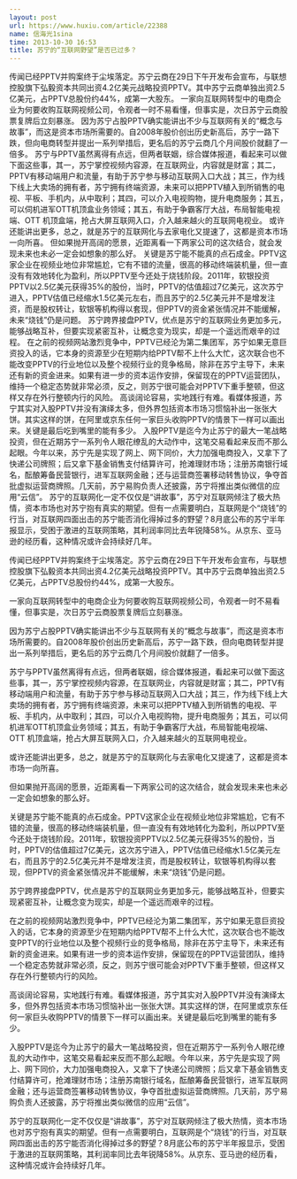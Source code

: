 ```yaml
---
layout: post
url: https://www.huxiu.com/article/22388
name: 信海光1sina
time: 2013-10-30 16:53
title: 苏宁的“互联网野望”是否已过多？
---
```

传闻已经PPTV并购案终于尘埃落定。苏宁云商在29日下午开发布会宣布，与联想控股旗下弘毅资本共同出资4.2亿美元战略投资PPTV。其中苏宁云商单独出资2.5亿美元，占PPTV总股份约44%，成第一大股东。 一家向互联网转型中的电商企业为何要收购互联网视频公司，令观者一时不易看懂，但事实是，次日苏宁云商股票复牌后立刻暴涨。 因为苏宁占股PPTV确实能讲出不少与互联网有关的“概念与故事”，而这是资本市场所需要的。自2008年股价创出历史新高后，苏宁一路下跌，但向电商转型并提出一系列举措后，更名后的苏宁云商几个月间股价就翻了一倍多。 苏宁与PPTV虽然离得有点远，但两者联姻，综合媒体报道，看起来可以做下面这些事，其一，苏宁掌控视频内容源，在互联网业，内容就是财富；其二，PPTV有移动端用户和流量，有助于苏宁参与移动互联网入口大战；其三，作为线下线上大卖场的拥有者，苏宁拥有终端资源，未来可以把PPTV植入到所销售的电视、平板、手机内，从中取利；其四，可以介入电视购物，提升电商服务；其五，可以伺机进军OTT机顶盒业务领域；其五，有助于争霸客厅大战，布局智能电视端、OTT 机顶盒端，抢占大屏互联网入口，介入越来越火的互联网电视业。 或许还能讲出更多，总之，就是苏宁的互联网化与去家电化又提速了，这都是资本市场一向所喜。 但如果抛开高阔的愿景，近距离看一下两家公司的这次结合，就会发现未来也未必一定会如想象的那么好。 关键是苏宁能不能真的点石成金。PPTV这家企业在视频业地位非常尴尬，它有不错的流量，很高的移动终端装机量，但一直没有有效地转化为盈利，所以PPTV至今还处于烧钱阶段。2011年，软银投资PPTV以2.5亿美元获得35%的股份，当时，PPTV的估值超过7亿美元，这次苏宁进入，PPTV估值已经缩水1.5亿美元左右，而且苏宁的2.5亿美元并不是增发注资，而是股权转让，软银等机构得以套现，但PPTV的资金紧张情况并不能缓解，未来“烧钱”仍是问题。 苏宁跨界接盘PPTV，优点是苏宁的互联网业务更加多元，能够战略互补，但要实现紧密互补，让概念变为现实，却是一个遥远而艰辛的过程。 在之前的视频网站激烈竞争中，PPTV已经沦为第二集团军，苏宁如果无意巨资投入的话，它本身的资源至少在短期内给PPTV帮不上什么大忙，这次联合也不能改变PPTV的行业地位以及整个视频行业的竞争格局，除非在苏宁主导下，未来还有新的资金进来。如果有进一步的资本运作安排，保留现在的PPTV运营团队，维持一个稳定态势就非常必须，反之，则苏宁很可能会对PPTV下重手整顿，但这样又存在外行整顿内行的风险。 高谈阔论容易，实地践行有难。看媒体报道，苏宁其实对入股PPTV并没有演绎太多，但外界包括资本市场习惯恼补出一张张大饼。其实这样的饼，在阿里或京东任何一家巨头收购PPTV的情景下一样可以画出来。关键是最后吃到嘴里的能有多少。 入股PPTV是迄今为止苏宁的最大一笔战略投资，但在近期苏宁一系列令人眼花缭乱的大动作中，这笔交易看起来反而不那么起眼。今年以来，苏宁先是实现了网上、网下同价，大力加强电商投入，又拿下了快递公司牌照；后又拿下基金销售支付结算许可，抢滩理财市场；注册苏南银行域名，酝酿筹备民营银行，进军互联网金融；还与运营商签署移动转售协议，争夺首批虚拟运营商牌照。几天前，苏宁易购负责人还披露，苏宁将推出类似微信的应用“云信”。 苏宁的互联网化一定不仅仅是“讲故事”，苏宁对互联网倾注了极大热情，资本市场也对苏宁抱有真实的期望。但有一点需要明白，互联网是个“烧钱”的行当，对互联网四面出击的苏宁能否消化得掉过多的野望？8月底公布的苏宁半年报显示，受困于激进的互联网策略，其利润率同比去年锐降58%。从京东、亚马逊的经历看，这种情况或许会持续好几年。

传闻已经PPTV并购案终于尘埃落定。苏宁云商在29日下午开发布会宣布，与联想控股旗下弘毅资本共同出资4.2亿美元战略投资PPTV。其中苏宁云商单独出资2.5亿美元，占PPTV总股份约44%，成第一大股东。

一家向互联网转型中的电商企业为何要收购互联网视频公司，令观者一时不易看懂，但事实是，次日苏宁云商股票复牌后立刻暴涨。

因为苏宁占股PPTV确实能讲出不少与互联网有关的“概念与故事”，而这是资本市场所需要的。自2008年股价创出历史新高后，苏宁一路下跌，但向电商转型并提出一系列举措后，更名后的苏宁云商几个月间股价就翻了一倍多。

苏宁与PPTV虽然离得有点远，但两者联姻，综合媒体报道，看起来可以做下面这些事，其一，苏宁掌控视频内容源，在互联网业，内容就是财富；其二，PPTV有移动端用户和流量，有助于苏宁参与移动互联网入口大战；其三，作为线下线上大卖场的拥有者，苏宁拥有终端资源，未来可以把PPTV植入到所销售的电视、平板、手机内，从中取利；其四，可以介入电视购物，提升电商服务；其五，可以伺机进军OTT机顶盒业务领域；其五，有助于争霸客厅大战，布局智能电视端、OTT 机顶盒端，抢占大屏互联网入口，介入越来越火的互联网电视业。

或许还能讲出更多，总之，就是苏宁的互联网化与去家电化又提速了，这都是资本市场一向所喜。

但如果抛开高阔的愿景，近距离看一下两家公司的这次结合，就会发现未来也未必一定会如想象的那么好。

关键是苏宁能不能真的点石成金。PPTV这家企业在视频业地位非常尴尬，它有不错的流量，很高的移动终端装机量，但一直没有有效地转化为盈利，所以PPTV至今还处于烧钱阶段。2011年，软银投资PPTV以2.5亿美元获得35%的股份，当时，PPTV的估值超过7亿美元，这次苏宁进入，PPTV估值已经缩水1.5亿美元左右，而且苏宁的2.5亿美元并不是增发注资，而是股权转让，软银等机构得以套现，但PPTV的资金紧张情况并不能缓解，未来“烧钱”仍是问题。

苏宁跨界接盘PPTV，优点是苏宁的互联网业务更加多元，能够战略互补，但要实现紧密互补，让概念变为现实，却是一个遥远而艰辛的过程。

在之前的视频网站激烈竞争中，PPTV已经沦为第二集团军，苏宁如果无意巨资投入的话，它本身的资源至少在短期内给PPTV帮不上什么大忙，这次联合也不能改变PPTV的行业地位以及整个视频行业的竞争格局，除非在苏宁主导下，未来还有新的资金进来。如果有进一步的资本运作安排，保留现在的PPTV运营团队，维持一个稳定态势就非常必须，反之，则苏宁很可能会对PPTV下重手整顿，但这样又存在外行整顿内行的风险。

高谈阔论容易，实地践行有难。看媒体报道，苏宁其实对入股PPTV并没有演绎太多，但外界包括资本市场习惯恼补出一张张大饼。其实这样的饼，在阿里或京东任何一家巨头收购PPTV的情景下一样可以画出来。关键是最后吃到嘴里的能有多少。

入股PPTV是迄今为止苏宁的最大一笔战略投资，但在近期苏宁一系列令人眼花缭乱的大动作中，这笔交易看起来反而不那么起眼。今年以来，苏宁先是实现了网上、网下同价，大力加强电商投入，又拿下了快递公司牌照；后又拿下基金销售支付结算许可，抢滩理财市场；注册苏南银行域名，酝酿筹备民营银行，进军互联网金融；还与运营商签署移动转售协议，争夺首批虚拟运营商牌照。几天前，苏宁易购负责人还披露，苏宁将推出类似微信的应用“云信”。

苏宁的互联网化一定不仅仅是“讲故事”，苏宁对互联网倾注了极大热情，资本市场也对苏宁抱有真实的期望。但有一点需要明白，互联网是个“烧钱”的行当，对互联网四面出击的苏宁能否消化得掉过多的野望？8月底公布的苏宁半年报显示，受困于激进的互联网策略，其利润率同比去年锐降58%。从京东、亚马逊的经历看，这种情况或许会持续好几年。

